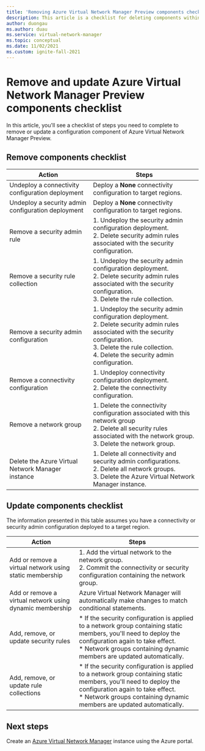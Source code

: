 ```yaml
---
title: 'Removing Azure Virtual Network Manager Preview components checklist'
description: This article is a checklist for deleting components within Azure Virtual Network Manager.
author: duongau
ms.author: duau
ms.service: virtual-network-manager
ms.topic: conceptual
ms.date: 11/02/2021
ms.custom: ignite-fall-2021
---
```


# Remove and update Azure Virtual Network Manager Preview components checklist

In this article, you'll see a checklist of steps you need to complete to remove or update a configuration component of Azure Virtual Network Manager Preview.

## <a name="remove"></a>Remove components checklist

| Action | Steps | 
| ------ | ----- |
| Undeploy a connectivity configuration deployment | Deploy a **None** connectivity configuration to target regions. |
| Undeploy a security admin configuration deployment | Deploy a **None** connectivity configuration to target regions. |
| Remove a security admin rule | 1. Undeploy the security admin configuration deployment. </br> 2. Delete security admin rules associated with the security configuration. |
| Remove a security rule collection | 1. Undeploy the security admin configuration deployment. </br> 2. Delete security admin rules associated with the security configuration. </br> 3. Delete the rule collection. |
| Remove a security admin configuration | 1. Undeploy the security admin configuration deployment. </br> 2. Delete security admin rules associated with the security configuration. </br> 3. Delete the rule collection. </br> 4. Delete the security admin configuration. |
| Remove a connectivity configuration | 1. Undeploy connectivity configuration deployment. </br> 2. Delete the connectivity configuration. |
| Remove a network group | 1. Delete the connectivity configuration associated with this network group </br> 2. Delete all security rules associated with the network group. </br> 3. Delete the network group. |
| Delete the Azure Virtual Network Manager instance | 1. Delete all connectivity and security admin configurations. </br> 2. Delete all network groups. </br> 3. Delete the Azure Virtual Network Manager instance. |

## Update components checklist

The information presented in this table assumes you have a connectivity or security admin configuration deployed to a target region.

| Action | Steps |
| ------ | ----- |
| Add or remove a virtual network using static membership | 1. Add the virtual network to the network group. </br> 2. Commit the connectivity or security configuration containing the network group. |
| Add or remove a virtual network using dynamic membership | Azure Virtual Network Manager will automatically make changes to match conditional statements. |
| Add, remove, or update security rules | * If the security configuration is applied to a network group containing static members, you'll need to deploy the configuration again to take effect. </br> * Network groups containing dynamic members are updated automatically. |
| Add, remove, or update rule collections | * If the security configuration is applied to a network group containing static members, you'll need to deploy the configuration again to take effect. </br> * Network groups containing dynamic members are updated automatically. |

## Next steps

Create an [Azure Virtual Network Manager](create-virtual-network-manager-portal.md) instance using the Azure portal.
